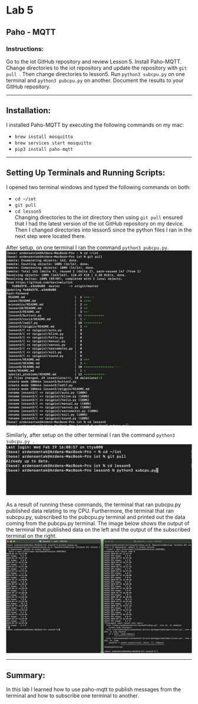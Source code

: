 # Lab 5
## Paho - MQTT
### Instructions: 
Go to the iot GitHub repository and review Lesson 5. Install Paho-MQTT. Change directories to the iot repository and update the repository with `git pull `. Then change directories to lesson5. Run `python3 subcpu.py` on one terminal and `python3 pubcpu.py` on another. Document the results to your GitHub repository.

---

## Installation:
I installed Paho-MQTT by executing the following commands on my mac:
- `brew install mosquitto`
- `brew services start mosquitto`
- `pip3 install paho-mqtt`

 ---
 
## Setting Up Terminals and Running Scripts:
I opened two terminal windows and typed the following commands on both: 
- `cd ~/iot`
- `git pull`
- `cd lesson5` </br>
Changing directories to the iot directory then using `git pull` ensured that I had the latest version of the iot GitHub repository on my device. Then I changed directories into lesson5 since the python files I ran in the next step were located there. </br>


After setup, on one terminal I ran the command `python3 pubcpu.py`.
![pub terminal setup](https://github.com/ardensentak/CPE322/blob/main/Labs/Lab5/lab5images/setupPUB.png)

Similarly, after setup on the other terminal I ran the command `python3 subcpu.py `.
![pub terminal setup](https://github.com/ardensentak/CPE322/blob/main/Labs/Lab5/lab5images/SUBsetup.png)


As a result of running these commands, the terminal that ran pubcpu.py published data relating to my CPU. Furthermore, the terminal that ran subcpu.py, subscribed to the pubcpu.py terminal and printed out the data coming from the pubcpu.py terminal. The image below shows the output of the terminal that published data on the left and the output of the subscribed terminal on the right. 
![subcpu and pubcpu terminal results](https://github.com/ardensentak/CPE322/blob/main/Labs/Lab5/lab5images/lab5results.png)

---
## Summary:
In this lab I learned how to use paho-mqtt to publish messages from the terminal and how to subscribe one terminal to another. 
